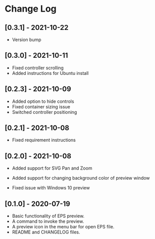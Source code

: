 # Change Log



## [0.3.1] - 2021-10-22

- Version bump



## [0.3.0] - 2021-10-11

- Fixed controller scrolling
- Added instructions for Ubuntu install



## [0.2.3] - 2021-10-09

- Added option to hide controls
- Fixed container sizing issue
- Switched controller positioning



## [0.2.1] - 2021-10-08

- Fixed requirement instructions

  

## [0.2.0] - 2021-10-08

- Added support for SVG Pan and Zoom
- Added support for changing background color of preview window

- Fixed issue with Windows 10 preview

  

## [0.1.0] - 2020-07-19

- Basic functionality of EPS preview.
- A command to invoke the preview.
- A preview icon in the menu bar for open EPS file.
- README and CHANGELOG files.
